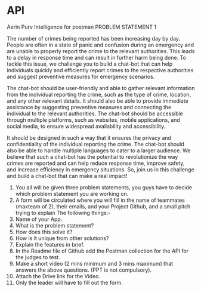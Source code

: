 # API
Aerin Purv Intelligence for postman 
PROBLEM STATEMENT 1

The number of crimes being reported has been increasing day by day. People are
    often in a state of panic and confusion during an emergency and are unable to
    properly report the crime to the relevant authorities. This leads to a delay in
    response time and can result in further harm being done. To tackle this issue, we
    challenge you to build a chat-bot that can help individuals quickly and efficiently
    report crimes to the respective authorities and suggest preventive measures for
    emergency scenarios.

The chat-bot should be user-friendly and able to gather relevant information from
    the individual reporting the crime, such as the type of crime, location, and any other
    relevant details. It should also be able to provide immediate assistance by
    suggesting preventive measures and connecting the individual to the relevant
    authorities. The chat-bot should be accessible through multiple platforms, such as
    websites, mobile applications, and social media, to ensure widespread availability
    and accessibility.

It should be designed in such a way that it ensures the privacy and confidentiality of
    the individual reporting the crime. The chat-bot should also be able to handle
    multiple languages to cater to a larger audience.
    We believe that such a chat-bot has the potential to revolutionize the way crimes
    are reported and can help reduce response time, improve safety, and increase
    efficiency in emergency situations. So, join us in this challenge and build a chat-bot
    that can make a real impact!

1. You all will be given three problem statements, you guys have to decide
    which problem statement you are working on.
2. A form will be circulated where you will fill in the name of teammates 
    (maxteam of 2), their emails, and your Project Github, and a small pitch 
    trying to explain The following things:-
1. Name of your App.
2. What is the problem statement?
3. How does this solve it?
4. How is it unique from other
    solutions?
5. Explain the features in brief.
6. In the Readme file of Github add the Postman collection for the
    API for the judges to test.
3. Make a short video (2 mins minimum and 3 mins maximum) that answers
    the above questions. (PPT is not compulsory).
4. Attach the Drive link for the Video.
5. Only the leader will have to fill out the
    form.